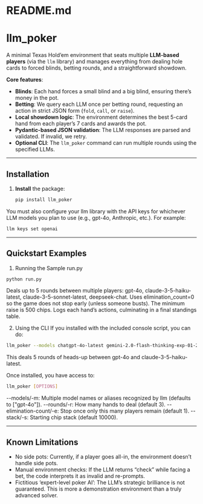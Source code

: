 # README.md
# llm_poker

A minimal Texas Hold’em environment that seats multiple **LLM-based players** (via the `llm` library) and manages everything from dealing hole cards to forced blinds, betting rounds, and a straightforward showdown.  

**Core features**:  
- **Blinds**: Each hand forces a small blind and a big blind, ensuring there’s money in the pot.  
- **Betting**: We query each LLM once per betting round, requesting an action in strict JSON form (`fold`, `call`, or `raise`).  
- **Local showdown logic**: The environment determines the best 5-card hand from each player’s 7 cards and awards the pot.  
- **Pydantic-based JSON validation**: The LLM responses are parsed and validated. If invalid, we retry.  
- **Optional CLI**: The `llm_poker` command can run multiple rounds using the specified LLMs.

-----

## Installation

1. **Install** the package:
   ```bash
   pip install llm_poker
   ```

You must also configure your llm library with the API keys for whichever LLM models you plan to use (e.g., gpt-4o, Anthropic, etc.). For example:

```bash
llm keys set openai
```

-----

## Quickstart Examples
1. Running the Sample run.py
```bash
python run.py
```
Deals up to 5 rounds between multiple players: gpt-4o, claude-3-5-haiku-latest, claude-3-5-sonnet-latest, deepseek-chat.
Uses elimination_count=0 so the game does not stop early (unless someone busts).
The minimum raise is 500 chips.
Logs each hand’s actions, culminating in a final standings table.

2. Using the CLI
If you installed with the included console script, you can do:

```bash
llm_poker --models chatgpt-4o-latest gemini-2.0-flash-thinking-exp-01-21 claude-3-5-sonnet-latest claude-3-5-haiku-latest deepseek-reasoner --rounds 5 --elimination-count 0 --stack 10000
```
This deals 5 rounds of heads-up between gpt-4o and claude-3-5-haiku-latest.


Once installed, you have access to:

```bash
llm_poker [OPTIONS]
```
--models/-m: Multiple model names or aliases recognized by llm (defaults to ["gpt-4o"]).
--rounds/-r: How many hands to deal (default 3).
--elimination-count/-e: Stop once only this many players remain (default 1).
--stack/-s: Starting chip stack (default 10000).

-----

## Known Limitations
- No side pots: Currently, if a player goes all-in, the environment doesn’t handle side pots.
- Manual environment checks: If the LLM returns “check” while facing a bet, the code interprets it as invalid and re-prompts.
- Fictitious ‘expert-level poker AI’: The LLM’s strategic brilliance is not guaranteed. This is more a demonstration environment than a truly advanced solver.